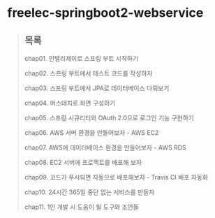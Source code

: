 # freelec-springboot2-webservice

> ## 목록
>
> chap01. 인텔리제이로 스프링 부트 시작하기 
>
> chap02. 스프링 부트에서 테스트 코드를 작성하자
>
> chap03. 스프링 부트에서 JPA로 데이터베이스 다뤄보기
>
> chap04. 머스테치로 화면 구성하기
>
> chap05. 스프링 시큐리티와 OAuth 2.0으로 로그인 기능 구현하기
>
> chap06. AWS 서버 환경을 만들어보자 - AWS EC2
>
> chap07. AWS에 데이터베이스 환경을 만들어보자 - AWS RDS
>
> chap08. EC2 서버에 프로젝트를 배포해 보자
>
> chap09. 코드가 푸시되면 자동으로 배포해보자 - Travis CI 배포 자동화
>
> chap10. 24시간 365일 중단 없는 서비스를 만들자
>
> chap11. 1인 개발 시 도움이 될 도구와 조언들

